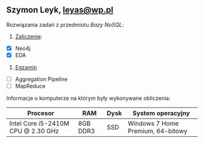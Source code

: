 ## Szymon Leyk, leyas@wp.pl

Rozwiązania zadań z przedmiotu *Bazy NoSQL*:

1. [Zaliczenie](zaliczenie.adoc):
 - [x] Neo4j
 - [x] EDA
1. [Egzamin](egzamin.adoc)
 - [ ] Aggregation Pipeline
 - [ ] MapReduce

Informacje o komputerze na którym były wykonywane obliczenia:

| Procesor | RAM | Dysk | System operacyjny
|----------|--------------------- |----------|--------------------- |
| Intel Core i5-2410M CPU @ 2.30 GHz | 8GB DDR3 | SSD | Windows 7 Home Premium, 64-bitowy |
